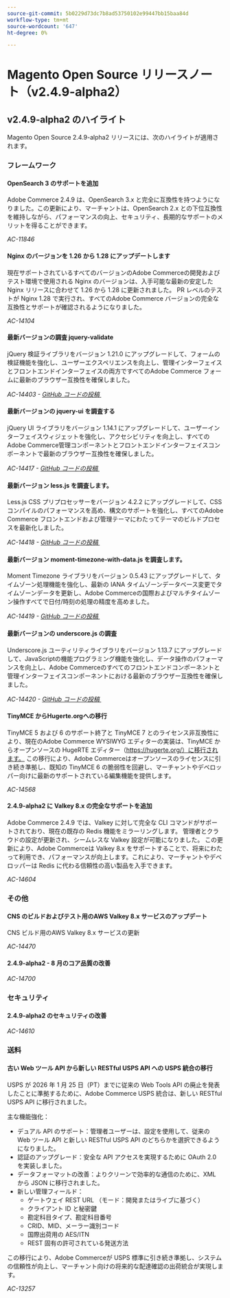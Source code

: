```yaml
---
source-git-commit: 5b0229d73dc7b8ad53750102e99447bb15baa84d
workflow-type: tm+mt
source-wordcount: '647'
ht-degree: 0%

---
```

# Magento Open Source リリースノート（v2.4.9-alpha2）

## v2.4.9-alpha2 のハイライト

Magento Open Source 2.4.9-alpha2 リリースには、次のハイライトが適用されます。

### フレームワーク

#### OpenSearch 3 のサポートを追加

Adobe Commerce 2.4.9 は、OpenSearch 3.x と完全に互換性を持つようになりました。この更新により、マーチャントは、OpenSearch 2.x との下位互換性を維持しながら、パフォーマンスの向上、セキュリティ、長期的なサポートのメリットを得ることができます。

_AC-11846_

#### Nginx のバージョンを 1.26 から 1.28 にアップデートします

現在サポートされているすべてのバージョンのAdobe Commerceの開発およびテスト環境で使用される Nginx のバージョンは、入手可能な最新の安定した Nginx リリースに合わせて 1.26 から 1.28 に更新されました。
PR レベルのテストが Nginx 1.28 で実行され、すべてのAdobe Commerce バージョンの完全な互換性とサポートが確認されるようになりました。

_AC-14104_

#### 最新バージョンの調査 jquery-validate

jQuery 検証ライブラリをバージョン 1.21.0 にアップグレードして、フォームの検証機能を強化し、ユーザーエクスペリエンスを向上し、管理インターフェイスとフロントエンドインターフェイスの両方ですべてのAdobe Commerce フォームに最新のブラウザー互換性を確保しました。

_AC-14403 - [GitHub コードの投稿 &#x200B;](https://github.com/magento/magento2/commit/98b2848a)_

#### 最新バージョンの jquery-ui を調査する

jQuery UI ライブラリをバージョン 1.14.1 にアップグレードして、ユーザーインターフェイスウィジェットを強化し、アクセシビリティを向上し、すべてのAdobe Commerce管理コンポーネントとフロントエンドインターフェイスコンポーネントで最新のブラウザー互換性を確保しました。

_AC-14417 - [GitHub コードの投稿 &#x200B;](https://github.com/magento/magento2/commit/77c589a6)_

#### 最新バージョン less.js を調査します。

Less.js CSS プリプロセッサーをバージョン 4.2.2 にアップグレードして、CSS コンパイルのパフォーマンスを高め、構文のサポートを強化し、すべてのAdobe Commerce フロントエンドおよび管理テーマにわたってテーマのビルドプロセスを最新化しました。

_AC-14418 - [GitHub コードの投稿 &#x200B;](https://github.com/magento/magento2/commit/98b2848a)_

#### 最新バージョン moment-timezone-with-data.js を調査します。

Moment Timezone ライブラリをバージョン 0.5.43 にアップグレードして、タイムゾーン処理機能を強化し、最新の IANA タイムゾーンデータベース変更でタイムゾーンデータを更新し、Adobe Commerceの国際およびマルチタイムゾーン操作すべてで日付/時刻の処理の精度を高めました。

_AC-14419 - [GitHub コードの投稿 &#x200B;](https://github.com/magento/magento2/commit/98b2848a)_

#### 最新バージョンの underscore.js の調査

Underscore.js ユーティリティライブラリをバージョン 1.13.7 にアップグレードして、JavaScriptの機能プログラミング機能を強化し、データ操作のパフォーマンスを向上し、Adobe Commerceのすべてのフロントエンドコンポーネントと管理インターフェイスコンポーネントにおける最新のブラウザー互換性を確保しました。

_AC-14420 - [GitHub コードの投稿 &#x200B;](https://github.com/magento/magento2/commit/98b2848a)_

#### TinyMCE からHugerte.orgへの移行

TinyMCE 5 および 6 のサポート終了と TinyMCE 7 とのライセンス非互換性により、現在のAdobe Commerce WYSIWYG エディターの実装は、TinyMCE からオープンソースの HugeRTE エディター（https://hugerte.org/）に移行されます。
この移行により、Adobe Commerceはオープンソースのライセンスに引き続き準拠し、既知の TinyMCE 6 の脆弱性を回避し、マーチャントやデベロッパー向けに最新のサポートされている編集機能を提供します。

_AC-14568_

#### 2.4.9-alpha2 に Valkey 8.x の完全なサポートを追加

Adobe Commerce 2.4.9 では、Valkey に対して完全な CLI コマンドがサポートされており、現在の既存の Redis 機能をミラーリングします。 管理者とクラウドの設定が更新され、シームレスな Valkey 設定が可能になりました。
この更新により、Adobe Commerceは Valkey 8.x をサポートすることで、将来にわたって利用でき、パフォーマンスが向上します。これにより、マーチャントやデベロッパーは Redis に代わる信頼性の高い製品を入手できます。

_AC-14604_

### その他

#### CNS のビルドおよびテスト用のAWS Valkey 8.x サービスのアップデート

CNS ビルド用のAWS Valkey 8.x サービスの更新

_AC-14470_

#### 2.4.9-alpha2 - 8 月のコア品質の改善

_AC-14700_

### セキュリティ

#### 2.4.9-alpha2 のセキュリティの改善

_AC-14610_

### 送料

#### 古い Web ツール API から新しい RESTful USPS API への USPS 統合の移行

USPS が 2026 年 1 月 25 日（PT）までに従来の Web Tools API の廃止を発表したことに準拠するために、Adobe Commerce USPS 統合は、新しい RESTful USPS API に移行されました。

主な機能強化：

* デュアル API のサポート：管理者ユーザーは、設定を使用して、従来の Web ツール API と新しい RESTful USPS API のどちらかを選択できるようになりました。
* 認証のアップグレード：安全な API アクセスを実現するために OAuth 2.0 を実装しました。
* データフォーマットの改善：よりクリーンで効率的な通信のために、XML から JSON に移行されました。
* 新しい管理フィールド：
   * ゲートウェイ REST URL （モード：開発またはライブに基づく）
   * クライアント ID と秘密鍵
   * 勘定科目タイプ、勘定科目番号
   * CRID、MID、メーラー識別コード
   * 国際出荷用の AES/ITN
   * REST 固有の許可されている発送方法

この移行により、Adobe Commerceが USPS 標準に引き続き準拠し、システムの信頼性が向上し、マーチャント向けの将来的な配達確認の出荷統合が実現します。

_AC-13257_
